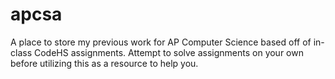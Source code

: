 # apcsa
A place to store my previous work for AP Computer Science based off of in-class CodeHS assignments. Attempt to solve assignments on your own before utilizing this as a resource to help you.
